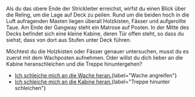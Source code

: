 <!-- Piratenschiff -->
Als du das obere Ende der Strickleiter erreichst, wirfst du einen Blick über die Reling, um die Lage auf Deck zu peilen. Rund um die beiden hoch in die Luft aufragenden Masten liegen überall Holzkisten, Fässer und aufgerollte Taue. Am Ende der Gangway steht ein Matrose auf Posten. In der Mitte des Decks befindet sich eine kleine Kabine, deren Tür offen steht, so dass du siehst, dass von dort aus Stufen unter Deck führen.

Möchtest du die Holzkisten oder Fässer genauer untersuchen, musst du es zuerst mit dem Wachposten aufnehmen. Oder willst du dich lieber an die Kabine heranschleichen und die Treppe hinuntergehen?

- [Ich schleiche mich an die Wache heran.](120){label="Wache angreifen"}
- [Ich schleiche mich an die Kabine heran.](50){label="Treppe hinunter schleichen"}
